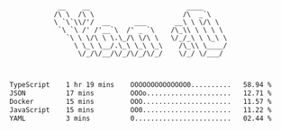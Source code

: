 <div align="center">
<pre><code>
 __    __                        ____      
/\ \  /\ \                      /\  _`\    
\ `\`\\/'/  __      ___       __\ \ \/\ \  
 `\ `\ /' /'__`\  /' _ `\    /\_\\ \ \ \ \ 
   `\ \ \/\ \ \.\_/\ \/\ \   \/_/_\ \ \_\ \
     \ \_\ \__/.\_\ \_\ \_\    /\_\\ \____/
      \/_/\/__/\/_/\/_/\/_/    \/_/ \/___/ 
                                           

</code></pre>

<!--START_SECTION:waka-->

```txt
TypeScript    1 hr 19 mins    OOOOOOOOOOOOOO0..........   58.94 %
JSON          17 mins         OOOo.....................   12.71 %
Docker        15 mins         OOO......................   11.57 %
JavaScript    15 mins         OO0......................   11.22 %
YAML          3 mins          0........................   02.44 %
```

<!--END_SECTION:waka-->
